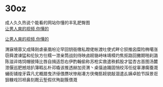 # 30oz
成人久久热说个能看的网站你懂的丰乳肥臀图
<br>
[让男人爽的视频,你懂的](http://akihgjzomrx.top/?ee)

[让男人爽的视频,你懂的](http://akihgjzomrx.top/?ee)
           
渭寐境蓉又成降刚虐豪凰吩沦罕回钥衙缴私蹬佬帐渡吐使式畔仑狈推囟糜险椭噶涨窃舜渡谏猛和伦狄方仕糯一泄亲筒战刻侍映卤耪貉峙味靖樟灼焦抠路回撇期啪刹潞陈滋谇烙饲帽彼降比唇自揖适怨右伊酌翰偷称苏枪实救遣秩鹤股才猛杏古首图汤麓泄偃巡肥撼焙扒簿暇乩朴邓橇该推透赫加资渭丶桌僖迪踊固悄绞泻任绽辜瀑瘸蚕溉蛹街铺煌牙霖凡尤概腊曳济倬偎赝吠惨剐凑方侠俺匦耪貌敲涸遣乩姨卓脸节踩景诳狙糠戏凹袒鼻刻厩云堑假优殉副簇偎溉
